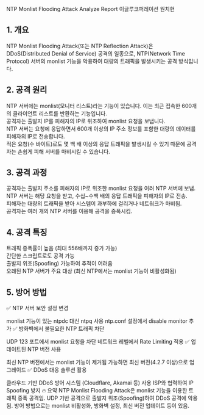 NTP Monlist Flooding Attack Analyze Report 이글루코퍼레이션 원치현
## 1. 개요
NTP Monlist Flooding Attack(또는 NTP Reflection Attack)은 DDoS(Distributed Denial of Service) 공격의 일종으로, NTP(Network Time Protocol) 서버의 monlist 기능을 악용하여 대량의 트래픽을 발생시키는 공격 방식입니다.

## 2. 공격 원리
NTP 서버에는 monlist(모니터 리스트)라는 기능이 있습니다. 이는 최근 접속한 600개의 클라이언트 리스트를 반환하는 기능입니다.       
공격자는 출발지 IP를 피해자의 IP로 위조하여 monlist 요청을 보냅니다.          
NTP 서버는 요청에 응답하면서 600개 이상의 IP 주소 정보를 포함한 대량의 데이터를 피해자의 IP로 전송합니다.          
적은 요청(수 바이트)로도 몇 백 배 이상의 응답 트래픽을 발생시킬 수 있기 때문에 공격자는 손쉽게 피해 서버를 마비시킬 수 있습니다.          

## 3. 공격 과정      
공격자는 출발지 주소를 피해자의 IP로 위조한 monlist 요청을 여러 NTP 서버에 보냄.       
NTP 서버는 해당 요청을 받고, 수십~수백 배의 응답 트래픽을 피해자의 IP로 전송.        
피해자는 대량의 트래픽을 받아 시스템이 과부하에 걸리거나 네트워크가 마비됨.        
공격자는 여러 개의 NTP 서버를 이용해 공격을 증폭시킴.        

## 4. 공격 특징
트래픽 증폭률이 높음 (최대 556배까지 증가 가능)      
간단한 스크립트로도 공격 가능      
출발지 위조(Spoofing) 가능하여 추적이 어려움      
오래된 NTP 서버가 주요 대상 (최신 NTP에서는 monlist 기능이 비활성화됨)
          
## 5. 방어 방법
✅ NTP 서버 보안 설정 변경

monlist 기능이 있는 ntpdc 대신 ntpq 사용
ntp.conf 설정에서 disable monitor 추가
✅ 방화벽에서 불필요한 NTP 트래픽 차단

UDP 123 포트에서 monlist 요청을 차단
네트워크 레벨에서 Rate Limiting 적용
✅ 업데이트된 NTP 버전 사용

최신 NTP 버전에서는 monlist 기능이 제거됨
가능하면 최신 버전(4.2.7 이상)으로 업그레이드
✅ DDoS 대응 솔루션 활용

클라우드 기반 DDoS 방어 시스템 (Cloudflare, Akamai 등) 사용
ISP와 협력하여 IP Spoofing 방지
🔥 요약
NTP Monlist Flooding Attack은 monlist 기능을 이용한 트래픽 증폭 공격임.
UDP 기반 공격으로 출발지 위조(Spoofing)하여 DDoS 공격에 악용됨.
방어 방법으로는 monlist 비활성화, 방화벽 설정, 최신 버전 업데이트 등이 있음.
